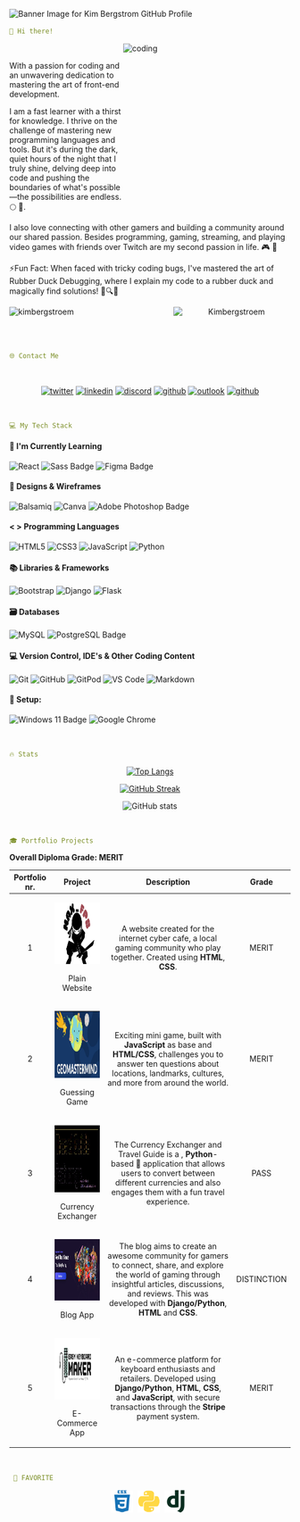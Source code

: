 ![Banner Image for Kim Bergstrom GitHub Profile](https://github.com/KimBergstroem/KimBergstroem/blob/main/finish.gif)

```yaml
👋 Hi there! 
```

<img align="right" alt="coding" width="300" height="300" src="https://media.giphy.com/media/YRMb6dd7zprS00JdGZ/giphy.gif">

<br>

With a passion for coding and an unwavering dedication to mastering the art of front-end development.

I am a fast learner with a thirst for knowledge. I thrive on the challenge of mastering new programming languages and tools. But it's during the dark, quiet hours of the night that I truly shine, delving deep into code and pushing the boundaries of what's possible—the possibilities are endless. 🌕 🌆. 

I also love connecting with other gamers and building a community around our shared passion. Besides programming, gaming, streaming, and playing video games with friends over Twitch are my second passion in life. 🎮 👾

⚡Fun Fact: When faced with tricky coding bugs, I've mastered the art of Rubber Duck Debugging, where I explain my code to a rubber duck and magically find solutions! 🐤🔍🦆

<p align="center"><a href="https://www.buymeacoffee.com/kimmenbergw"> <img align="right" src="https://cdn.buymeacoffee.com/buttons/v2/default-yellow.png" height="50" width="210" alt="Kimbergstroem" /></a></p>
<p align="left"><img src="https://komarev.com/ghpvc/?username=kimbergstroem&label=Profile%20views&color=181717&style=flat" alt="kimbergstroem" /> </p>

<br><br>

```yaml
🌐 Contact Me
```

<br>

<p align="center">
<a href="https://twitter.com/kimbergstroem" target="_blank"><img align="center" src="https://cdn.jsdelivr.net/npm/simple-icons@v3/icons/twitter.svg" alt="twitter" height="30" width="40" /></a>
<a href="https://www.linkedin.com/in/kim-bergstrom-47704b5b/" target="_blank"><img align="center" src="https://cdn.jsdelivr.net/npm/simple-icons@3.0.1/icons/linkedin.svg" alt="linkedin" height="30" width="40" /></a>
<a href="https://discord.gg/svz5xqqW" target="_blank"><img align="center" src="https://cdn.jsdelivr.net/npm/simple-icons@3.1.0/icons/discord.svg" alt="discord" height="30" width="40" /></a>
<a href="https://github.com/KimBergstroem" target="_blank"><img align="center" src="https://cdn.jsdelivr.net/npm/simple-icons@3.0.1/icons/github.svg" alt="github" height="30" width="40" /></a>
<a href=mailto:kimmen_b@hotmail.com?subject="HTML link"><img align="center" src="https://cdn.jsdelivr.net/npm/simple-icons@3.1.0/icons/microsoftoutlook.svg" alt="outlook" height="30" width="40" /></a>
<a href="https://www.twitch.tv/mollan1star" target="_blank"><img align="center" src="https://cdn.jsdelivr.net/npm/simple-icons@3.1.0/icons/twitch.svg" alt="github" height="30" width="40" /></a>
</p>

<br>

```yaml
💻 My Tech Stack
```

#### 👤 I'm Currently Learning

![React](https://img.shields.io/badge/react-181717.svg?style=for-the-badge&logo=react&logoColor=%2361DAFB)
![Sass Badge](https://img.shields.io/badge/Sass-181717?logo=sass&logoColor=fff&style=for-the-badge)
![Figma Badge](https://img.shields.io/badge/Figma-181717?logo=figma&logoColor=fff&style=for-the-badge)

#### 🎨 Designs & Wireframes

![Balsamiq](https://img.shields.io/badge/Balsamiq%20-181717.svg?&style=for-the-badge&logo=Balsamiq&logoColor=FFFFFF)
![Canva](https://img.shields.io/badge/Canva-181717.svg?&style=for-the-badge&logo=Canva&logoColor=white)
![Adobe Photoshop Badge](https://img.shields.io/badge/Adobe%20Photoshop-181717?logo=adobephotoshop&logoColor=fff&style=for-the-badge)

#### < > Programming Languages

![HTML5](https://img.shields.io/badge/HTML5-181717?style=for-the-badge&logo=html5&logoColor=orange)
![CSS3](https://img.shields.io/badge/CSS3-181717?style=for-the-badge&logo=css3&logoColor=lightblue)
![JavaScript](https://img.shields.io/badge/JavaScript-181717?style=for-the-badge&logo=javascript&logoColor=F7DF1E)
![Python](https://img.shields.io/badge/python-181717?style=for-the-badge&logo=python&logoColor=ffdd54)

#### 📚 Libraries & Frameworks

![Bootstrap](https://img.shields.io/badge/Bootstrap-181717?style=for-the-badge&logo=bootstrap&logoColor=purple)
![Django](https://img.shields.io/badge/django-181717.svg?style=for-the-badge&logo=django&logoColor=green)
![Flask](https://img.shields.io/badge/flask-181717.svg?style=for-the-badge&logo=flask&logoColor=yellow)

#### 🗃 Databases

![MySQL](https://img.shields.io/badge/mysql-181717.svg?style=for-the-badge&logo=mysql&logoColor=blue)
![PostgreSQL Badge](https://img.shields.io/badge/PostgreSQL-181717?logo=postgresql&logoColor=fff&style=for-the-badge)

<!--- #### 🧪 Testing

![Jest](https://img.shields.io/badge/-jest-%23C21325?style=for-the-badge&logo=jest&logoColor=white) -->

#### 💻 Version Control, IDE's & Other Coding Content 

![Git](https://img.shields.io/badge/GIT-181717?style=for-the-badge&logo=git&logoColor=orange)
![GitHub](https://img.shields.io/badge/GitHub-181717?style=for-the-badge&logo=github&logoColor=white)
![GitPod](https://img.shields.io/badge/Gitpod-181717?style=for-the-badge&logo=gitpod&logoColor=#FFAE33)
![VS Code](https://img.shields.io/badge/Visual_Studio_Code-181717?style=for-the-badge&logo=visual%20studio%20code&logoColor=lightblue)
![Markdown](https://img.shields.io/badge/markdown-181717.svg?style=for-the-badge&logo=markdown&logoColor=white)

#### 🔧 Setup:

![Windows 11 Badge](https://img.shields.io/badge/Windows%2011-181717?logo=windows11&logoColor=fff&style=for-the-badge)
![Google Chrome](https://img.shields.io/badge/Google%20Chrome-181717?style=for-the-badge&logo=GoogleChrome&logoColor=white)

<br>

```yaml
🔥 Stats
```

<div align="center">
  
 <!-- Taken from https://github.com/anuraghazra/ and https://github.com/DenverCoder1 -->
  
[![Top Langs](https://github-readme-stats.vercel.app/api/top-langs/?username=KimBergstroem&layout=compact&theme=transparent&hide_border=true&background=181717)](https://github.com) 

[![GitHub Streak](http://github-readme-streak-stats.herokuapp.com?user=KimBergstroem&theme=transparent&hide_border=true)](https://github.com) 

![GitHub stats](https://github-readme-stats.vercel.app/api?username=KimBergstroem&theme=transparent&hide_border=true&show_icons=true)

</div>

<br>

```yaml
🎓 Portfolio Projects
```

**Overall Diploma Grade: MERIT** 

| Portfolio nr.   | Project | Description | Grade | 
| :-----------: | :-----------: | :-----------: | :-----------: |
| 1 | <p><a href="https://kimbergstroem.github.io/PP1/"><img src="image-logo.png" style="width: 175px; height: 110px;"></a></p><p>Plain Website</p> | <p>A website created for the internet cyber cafe, a local gaming community who play together. Created using **HTML**, **CSS**. | MERIT |
| 2 | <p><a href="https://kimbergstroem.github.io/PP2/"><img src="geo.JPG" style="width: 175px; height: 120px;"></a></p><p>Guessing Game</p> | <p>Exciting mini game, built with **JavaScript** as base and **HTML/CSS**, challenges you to answer ten questions about locations, landmarks, cultures, and more from around the world. | MERIT |
| 3 | <p><a href="https://github.com/KimBergstroem/PP3"><img src="python.JPG" style="width: 175px; height: 120px;"></a></p><p>Currency Exchanger</p> | <p>The Currency Exchanger and Travel Guide is a , **Python**-based 🐍 application that allows users to convert between different currencies and also engages them with a fun travel experience. | PASS |
| 4 | <p><a href="https://github.com/KimBergstroem/PP4"><img src="pp4.PNG" style="width: 165px; height: 110px;"></a></p><p>Blog App</p> | <p>The blog aims to create an awesome community for gamers to connect, share, and explore the world of gaming through insightful articles, discussions, and reviews. This was developed with **Django/Python**, **HTML** and **CSS**. | DISTINCTION |
| 5 | <p><a href="https://github.com/KimBergstroem/PP5"><img src="easylogo.png" style="width: 165px; height: 110px;"></a></p><p>E-Commerce App</p> | <p>An e-commerce platform for keyboard enthusiasts and retailers. Developed using **Django/Python**, **HTML**, **CSS**, and **JavaScript**, with secure transactions through the **Stripe** payment system. | MERIT |  

<br>

```yaml
 💫 FAVORITE
```

<div align="center">
  <img src="https://github.com/devicons/devicon/blob/master/icons/css3/css3-plain-wordmark.svg"  title="CSS3" alt="CSS" width="40" height="40"/>&nbsp;
  <img src="https://github.com/devicons/devicon/blob/master/icons/python/python-plain.svg"  title="CSS3" alt="Python" width="40" height="40"/>&nbsp;
  <img src="https://github.com/devicons/devicon/blob/master/icons/django/django-plain.svg"  title="CSS3" alt="django" width="40" height="40"/>&nbsp;
  
</div>
